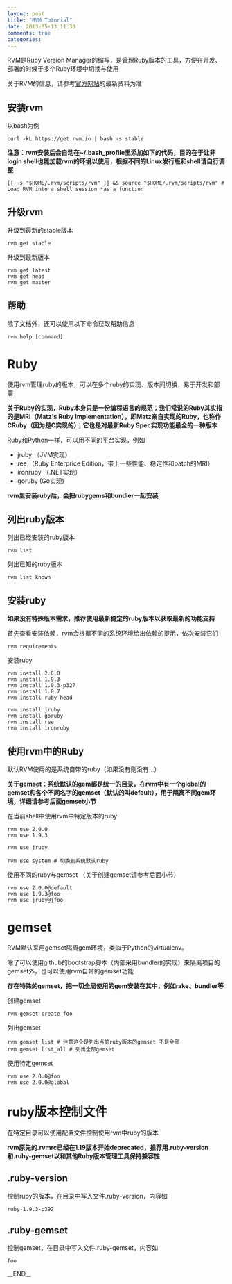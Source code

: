 ```yaml
---
layout: post
title: "RVM Tutorial"
date: 2013-05-13 11:30
comments: true
categories:
---
```


RVM是Ruby Version Manager的缩写，是管理Ruby版本的工具，方便在开发、部署的时候于多个Ruby环境中切换与使用

关于RVM的信息，请参考[官方网站](https://rvm.io)的最新资料为准

<!-- more -->

## 安装rvm

以bash为例

```
curl -kL https://get.rvm.io | bash -s stable
```

**注意：rvm安装后会自动在~/.bash_profile里添加如下的代码，目的在于让非login shell也能加载rvm的环境以使用，根据不同的Linux发行版和shell请自行调整**

```
[[ -s "$HOME/.rvm/scripts/rvm" ]] && source "$HOME/.rvm/scripts/rvm" # Load RVM into a shell session *as a function
```

## 升级rvm

升级到最新的stable版本

```
rvm get stable
```

升级到最新版本

```
rvm get latest
rvm get head
rvm get master
```

## 帮助

除了文档外，还可以使用以下命令获取帮助信息

```
rvm help [command]
```

# Ruby

使用rvm管理ruby的版本，可以在多个ruby的实现、版本间切换，易于开发和部署

**关于Ruby的实现，Ruby本身只是一份编程语言的规范；我们常说的Ruby其实指的是MRI（Matz's Ruby Implementation），即Matz亲自实现的Ruby，也称作CRuby（因为是C实现的）；它也是对最新Ruby Spec实现功能最全的一种版本**

Ruby和Python一样，可以用不同的平台实现，例如

* jruby （JVM实现）
* ree （Ruby Enterprice Edition，带上一些性能、稳定性和patch的MRI）
* ironruby （.NET实现）
* goruby (Go实现)

**rvm里安装ruby后，会把rubygems和bundler一起安装**

## 列出ruby版本

列出已经安装的ruby版本

```
rvm list
```

列出已知的ruby版本

```
rvm list known
```

## 安装ruby

**如果没有特殊版本需求，推荐使用最新稳定的ruby版本以获取最新的功能支持**

首先查看安装依赖，rvm会根据不同的系统环境给出依赖的提示，依次安装它们

```
rvm requirements
```


安装ruby

```
rvm install 2.0.0
rvm install 1.9.3
rvm install 1.9.3-p327
rvm install 1.8.7
rvm install ruby-head

rvm install jruby
rvm install goruby
rvm install ree
rvm install ironruby

```

## 使用rvm中的Ruby

默认RVM使用的是系统自带的ruby（如果没有则没有...）

**关于gemset：系统默认的gem都是统一的目录，在rvm中有一个global的gemset和各个不同名字的gemset（默认的叫default），用于隔离不同gem环境，详细请参考后面gemset小节**

在当前shell中使用rvm中特定版本的ruby

```
rvm use 2.0.0
rvm use 1.9.3

rvm use jruby

rvm use system # 切换到系统默认ruby
```

使用不同的ruby与gemset （关于创建gemset请参考后面小节）

```
rvm use 2.0.0@default
rvm use 1.9.3@foo
rvm use jruby@jfoo
```


# gemset

RVM默认采用gemset隔离gem环境，类似于Python的virtualenv。

除了可以使用github的bootstrap脚本（内部采用bundler的实现）来隔离项目的gemset外，也可以使用rvm自带的gemset功能

**存在特殊的gemset，把一切全局使用的gem安装在其中，例如rake、bundler等**

创建gemset

```
rvm gemset create foo
```

列出gemset

```
rvm gemset list # 注意这个是列出当前ruby版本的gemset 不是全部
rvm gemset list_all # 列出全部gemset
```

使用特定gemset

```
rvm use 2.0.0@foo
rvm use 2.0.0@global
```


# ruby版本控制文件

在特定目录可以使用配置文件控制使用rvm中ruby的版本

**rvm原先的.rvmrc已经在1.19版本开始deprecated，推荐用.ruby-version和.ruby-gemset以和其他Ruby版本管理工具保持兼容性**

## .ruby-version

控制ruby的版本，在目录中写入文件.ruby-version，内容如

```
ruby-1.9.3-p392
```

## .ruby-gemset

控制gemset，在目录中写入文件.ruby-gemset，内容如

```
foo
```

\_\_END\_\_
